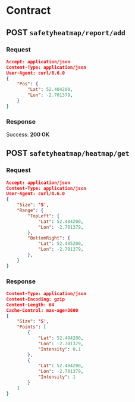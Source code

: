 # Contract

## **POST** `safetyheatmap/report/add`

### Request

```json
Accept: application/json
Content-Type: application/json
User-Agent: curl/8.6.0
{
    "Pos": {
        "Lat": 52.404200,
        "Lon": -2.701379,
    }
}
```

### Response

Success: **200 OK**

## POST `safetyheatmap/heatmap/get`

### Request

```json
Accept: application/json
Content-Type: application/json
User-Agent: curl/8.6.0
{
    "Size": 'S',
    "Range": {
        "TopLeft": {
            "Lat": 52.404200,
            "Lon": -2.701379,
        },
        "BottomRight": {
            "Lat": 52.405200,
            "Lon": -2.701379,
        },
    }
}
```

### Response

```json
Content-Type: application/json
Content-Encoding: gzip
Content-Length: 64
Cache-Control: max-age=3600
{
    "Size": 'S',
    "Points": [
        {
            "Lat": 52.404200,
            "Lon": -2.701379,
            "Intensity": 0.1
        },
        {
            "Lat": 52.404200,
            "Lon": -2.701379,
            "Intensity": 1
        }
    ]
}
```

